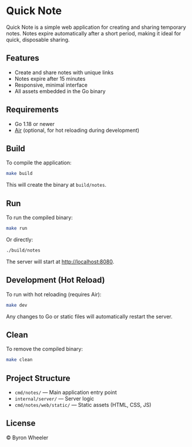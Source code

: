 # Quick Note

Quick Note is a simple web application for creating and sharing temporary notes. Notes expire automatically after a short period, making it ideal for quick, disposable sharing.

## Features

- Create and share notes with unique links
- Notes expire after 15 minutes
- Responsive, minimal interface
- All assets embedded in the Go binary

## Requirements

- Go 1.18 or newer
- [Air](https://github.com/cosmtrek/air) (optional, for hot reloading during development)

## Build

To compile the application:

```sh
make build
```

This will create the binary at `build/notes`.

## Run

To run the compiled binary:

```sh
make run
```

Or directly:

```sh
./build/notes
```

The server will start at [http://localhost:8080](http://localhost:8080).

## Development (Hot Reload)

To run with hot reloading (requires Air):

```sh
make dev
```

Any changes to Go or static files will automatically restart the server.

## Clean

To remove the compiled binary:

```sh
make clean
```

## Project Structure

- `cmd/notes/` — Main application entry point
- `internal/server/` — Server logic
- `cmd/notes/web/static/` — Static assets (HTML, CSS, JS)

## License

&copy; Byron Wheeler
